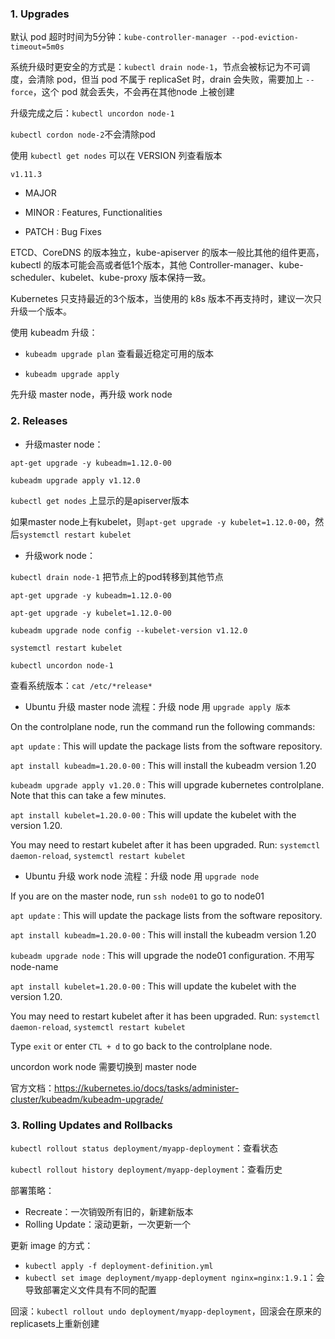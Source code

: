 ### 1. Upgrades

默认 pod 超时时间为5分钟：`kube-controller-manager --pod-eviction-timeout=5m0s`

系统升级时更安全的方式是：`kubectl drain node-1`，节点会被标记为不可调度，会清除 pod，但当 pod 不属于 replicaSet 时，drain 会失败，需要加上 `--force`，这个 pod 就会丢失，不会再在其他node 上被创建

升级完成之后：`kubectl uncordon node-1`

`kubectl cordon node-2`不会清除pod

使用 `kubectl get nodes` 可以在 VERSION 列查看版本

`v1.11.3`

- MAJOR

- MINOR : Features, Functionalities

- PATCH : Bug Fixes

ETCD、CoreDNS 的版本独立，kube-apiserver 的版本一般比其他的组件更高，kubectl 的版本可能会高或者低1个版本，其他 Controller-manager、kube-scheduler、kubelet、kube-proxy 版本保持一致。

Kubernetes 只支持最近的3个版本，当使用的 k8s 版本不再支持时，建议一次只升级一个版本。

使用 kubeadm 升级：

- `kubeadm upgrade plan` 查看最近稳定可用的版本

- `kubeadm upgrade apply`

先升级 master node，再升级 work node


### 2. Releases

- 升级master node：

`apt-get upgrade -y kubeadm=1.12.0-00`

`kubeadm upgrade apply v1.12.0`

`kubectl get nodes` 上显示的是apiserver版本

如果master node上有kubelet，则`apt-get upgrade -y kubelet=1.12.0-00`，然后`systemctl restart kubelet`

- 升级work node：

`kubectl drain node-1` 把节点上的pod转移到其他节点

`apt-get upgrade -y kubeadm=1.12.0-00`

`apt-get upgrade -y kubelet=1.12.0-00`

`kubeadm upgrade node config --kubelet-version v1.12.0`

`systemctl restart kubelet`

`kubectl uncordon node-1`

查看系统版本：`cat /etc/*release*`

- Ubuntu 升级 master node 流程：升级 node 用 `upgrade apply 版本`

On the controlplane node, run the command run the following commands: 

`apt update` : This will update the package lists from the software repository.

`apt install kubeadm=1.20.0-00` : This will install the kubeadm version 1.20

`kubeadm upgrade apply v1.20.0` : This will upgrade kubernetes controlplane. Note that this can take a few minutes.

`apt install kubelet=1.20.0-00` : This will update the kubelet with the version 1.20.

You may need to restart kubelet after it has been upgraded. Run: `systemctl daemon-reload`, `systemctl restart kubelet`

- Ubuntu 升级 work node 流程：升级 node 用 `upgrade node`

If you are on the master node, run `ssh node01` to go to node01

`apt update` : This will update the package lists from the software repository.

`apt install kubeadm=1.20.0-00` : This will install the kubeadm version 1.20

`kubeadm upgrade node` : This will upgrade the node01 configuration. 不用写node-name

`apt install kubelet=1.20.0-00` : This will update the kubelet with the version 1.20.

You may need to restart kubelet after it has been upgraded. Run: `systemctl daemon-reload`, `systemctl restart kubelet`

Type `exit` or enter `CTL + d` to go back to the controlplane node.

uncordon work node 需要切换到 master node

官方文档：https://kubernetes.io/docs/tasks/administer-cluster/kubeadm/kubeadm-upgrade/

### 3. Rolling Updates and Rollbacks

`kubectl rollout status deployment/myapp-deployment`：查看状态

`kubectl rollout history deployment/myapp-deployment`：查看历史

部署策略：

- Recreate：一次销毁所有旧的，新建新版本
- Rolling Update：滚动更新，一次更新一个

更新 image 的方式：

- `kubectl apply -f deployment-definition.yml`
- `kubectl set image deployment/myapp-deployment nginx=nginx:1.9.1`：会导致部署定义文件具有不同的配置

回滚：`kubectl rollout undo deployment/myapp-deployment`，回滚会在原来的replicasets上重新创建